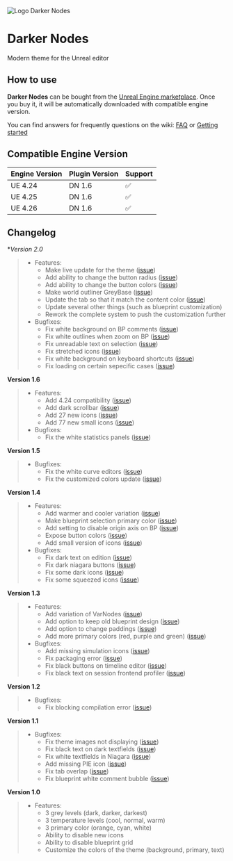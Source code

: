 ![Logo Darker Nodes](https://user-images.githubusercontent.com/4563971/101672049-a502fe00-3a55-11eb-9ed8-ebdd0839ba86.png)

# Darker Nodes
Modern theme for the Unreal editor

## How to use

**Darker Nodes** can be bought from the [Unreal Engine marketplace](https://www.unrealengine.com/marketplace/en-US/slug/darker-nodes). Once you buy it, it will be automatically downloaded with compatible engine version.

You can find answers for frequently questions on the wiki: [FAQ](https://github.com/TheHerobrine/DarkerNodes/wiki/FAQ) or [Getting started](https://github.com/TheHerobrine/DarkerNodes/wiki/Getting-started)

## Compatible Engine Version

Engine Version | Plugin Version | Support
-------------- | -------------- | ----
UE 4.24 | DN 1.6 | ✅
UE 4.25 | DN 1.6 | ✅
UE 4.26 | DN 1.6 | ✅

## Changelog

**Version 2.0*
> - Features:
>   - Make live update for the theme ([issue](https://github.com/TheHerobrine/DarkerNodes/issues/23))
>   - Add ability to change the button radius ([issue](https://github.com/TheHerobrine/DarkerNodes/issues/68))
>   - Add ability to change the button colors ([issue](https://github.com/TheHerobrine/DarkerNodes/issues/66))
>   - Make world outliner GreyBase ([issue](https://github.com/TheHerobrine/DarkerNodes/issues/64))
>   - Update the tab so that it match the content color ([issue](https://github.com/TheHerobrine/DarkerNodes/issues/51))
>   - Update several other things (such as blueprint customization)
>   - Rework the complete system to push the customization further
> - Bugfixes:
>   - Fix white background on BP comments ([issue](https://github.com/TheHerobrine/DarkerNodes/issues/65))
>   - Fix white outlines when zoom on BP ([issue](https://github.com/TheHerobrine/DarkerNodes/issues/63))
>   - Fix unreadable text on selection ([issue](https://github.com/TheHerobrine/DarkerNodes/issues/61))
>   - Fix stretched icons ([issue](https://github.com/TheHerobrine/DarkerNodes/issues/60))
>   - Fix white background on keyboard shortcuts ([issue](https://github.com/TheHerobrine/DarkerNodes/issues/58))
>   - Fix loading on certain sepecific cases ([issue](https://github.com/TheHerobrine/DarkerNodes/issues/53))

**Version 1.6**
> - Features:
>   - Add 4.24 compatibility ([issue](https://github.com/TheHerobrine/DarkerNodes/issues/56))
>   - Add dark scrollbar ([issue](https://github.com/TheHerobrine/DarkerNodes/issues/50))
>   - Add 27 new icons ([issue](https://github.com/TheHerobrine/DarkerNodes/issues/43))
>   - Add 77 new small icons ([issue](https://github.com/TheHerobrine/DarkerNodes/issues/41))
> - Bugfixes:
>   - Fix the white statistics panels ([issue](https://github.com/TheHerobrine/DarkerNodes/issues/52))

**Version 1.5**
> - Bugfixes:
>   - Fix the white curve editors ([issue](https://github.com/TheHerobrine/DarkerNodes/issues/38))
>   - Fix the customized colors update ([issue](https://github.com/TheHerobrine/DarkerNodes/issues/39))

**Version 1.4**
> - Features:
>   - Add warmer and cooler variation ([issue](https://github.com/TheHerobrine/DarkerNodes/issues/37))
>   - Make blueprint selection primary color ([issue](https://github.com/TheHerobrine/DarkerNodes/issues/36))
>   - Add setting to disable origin axis on BP ([issue](https://github.com/TheHerobrine/DarkerNodes/issues/32))
>   - Expose button colors ([issue](https://github.com/TheHerobrine/DarkerNodes/issues/31))
>   - Add small version of icons ([issue](https://github.com/TheHerobrine/DarkerNodes/issues/4))
> - Bugfixes:
>   - Fix dark text on edition ([issue](https://github.com/TheHerobrine/DarkerNodes/issues/35))
>   - Fix dark niagara buttons ([issue](https://github.com/TheHerobrine/DarkerNodes/issues/34))
>   - Fix some dark icons ([issue](https://github.com/TheHerobrine/DarkerNodes/issues/33))
>   - Fix some squeezed icons ([issue](https://github.com/TheHerobrine/DarkerNodes/issues/30))

**Version 1.3**
> - Features:
>   - Add variation of VarNodes ([issue](https://github.com/TheHerobrine/DarkerNodes/issues/14))
>   - Add option to keep old blueprint design ([issue](https://github.com/TheHerobrine/DarkerNodes/issues/12))
>   - Add option to change paddings ([issue](https://github.com/TheHerobrine/DarkerNodes/issues/5))
>   - Add more primary colors (red, purple and green) ([issue](https://github.com/TheHerobrine/DarkerNodes/issues/15))
> - Bugfixes:
>   - Add missing simulation icons ([issue](https://github.com/TheHerobrine/DarkerNodes/issues/24))
>   - Fix packaging error ([issue](https://github.com/TheHerobrine/DarkerNodes/issues/25))
>   - Fix black buttons on timeline editor ([issue](https://github.com/TheHerobrine/DarkerNodes/issues/27))
>   - Fix black text on session frontend profiler ([issue](https://github.com/TheHerobrine/DarkerNodes/issues/28))

**Version 1.2**
> - Bugfixes:
>   - Fix blocking compilation error ([issue](https://github.com/TheHerobrine/DarkerNodes/issues/21))

**Version 1.1**
> - Bugfixes:
>   - Fix theme images not displaying ([issue](https://github.com/TheHerobrine/DarkerNodes/issues/7))
>   - Fix black text on dark textfields ([issue](https://github.com/TheHerobrine/DarkerNodes/issues/3))
>   - Fix white textfields in Niagara ([issue](https://github.com/TheHerobrine/DarkerNodes/issues/9))
>   - Add missing PIE icon ([issue](https://github.com/TheHerobrine/DarkerNodes/issues/11))
>   - Fix tab overlap ([issue](https://github.com/TheHerobrine/DarkerNodes/issues/10))
>   - Fix blueprint white comment bubble ([issue](https://github.com/TheHerobrine/DarkerNodes/issues/8))

**Version 1.0**
> - Features:
>   - 3 grey levels (dark, darker, darkest)
>   - 3 temperature levels (cool, normal, warm)
>   - 3 primary color (orange, cyan, white)
>   - Ability to disable new icons
>   - Ability to disable blueprint grid
>   - Customize the colors of the theme (background, primary, text)
